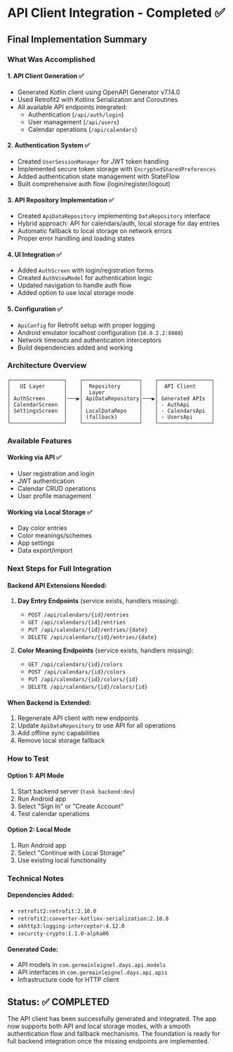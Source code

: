 # API Client Integration - Completed ✅

## Final Implementation Summary

### What Was Accomplished

#### 1. API Client Generation ✅
- Generated Kotlin client using OpenAPI Generator v7.14.0
- Used Retrofit2 with Kotlinx Serialization and Coroutines
- All available API endpoints integrated:
  - Authentication (`/api/auth/login`)
  - User management (`/api/users`)
  - Calendar operations (`/api/calendars`)

#### 2. Authentication System ✅
- Created `UserSessionManager` for JWT token handling
- Implemented secure token storage with `EncryptedSharedPreferences`
- Added authentication state management with StateFlow
- Built comprehensive auth flow (login/register/logout)

#### 3. API Repository Implementation ✅
- Created `ApiDataRepository` implementing `DataRepository` interface
- Hybrid approach: API for calendars/auth, local storage for day entries
- Automatic fallback to local storage on network errors
- Proper error handling and loading states

#### 4. UI Integration ✅
- Added `AuthScreen` with login/registration forms
- Created `AuthViewModel` for authentication logic
- Updated navigation to handle auth flow
- Added option to use local storage mode

#### 5. Configuration ✅
- `ApiConfig` for Retrofit setup with proper logging
- Android emulator localhost configuration (`10.0.2.2:8080`)
- Network timeouts and authentication interceptors
- Build dependencies added and working

### Architecture Overview

```
┌─────────────────┐    ┌──────────────────┐    ┌─────────────────┐
│   UI Layer      │    │  Repository      │    │  API Client     │
│                 │    │  Layer           │    │                 │
│ AuthScreen      │───▶│ ApiDataRepository│───▶│ Generated APIs  │
│ CalendarScreen  │    │                  │    │ - AuthApi       │
│ SettingsScreen  │    │ LocalDataRepo    │    │ - CalendarsApi  │
│                 │    │ (fallback)       │    │ - UsersApi      │
└─────────────────┘    └──────────────────┘    └─────────────────┘
```

### Available Features

#### Working via API ✅
- User registration and login
- JWT authentication
- Calendar CRUD operations
- User profile management

#### Working via Local Storage ✅
- Day color entries
- Color meanings/schemes
- App settings
- Data export/import

### Next Steps for Full Integration

#### Backend API Extensions Needed:
1. **Day Entry Endpoints** (service exists, handlers missing):
   - `POST /api/calendars/{id}/entries`
   - `GET /api/calendars/{id}/entries`
   - `PUT /api/calendars/{id}/entries/{date}`
   - `DELETE /api/calendars/{id}/entries/{date}`

2. **Color Meaning Endpoints** (service exists, handlers missing):
   - `GET /api/calendars/{id}/colors`
   - `POST /api/calendars/{id}/colors`
   - `PUT /api/calendars/{id}/colors/{id}`
   - `DELETE /api/calendars/{id}/colors/{id}`

#### When Backend is Extended:
1. Regenerate API client with new endpoints
2. Update `ApiDataRepository` to use API for all operations
3. Add offline sync capabilities
4. Remove local storage fallback

### How to Test

#### Option 1: API Mode
1. Start backend server (`task backend:dev`)
2. Run Android app 
3. Select "Sign In" or "Create Account"
4. Test calendar operations

#### Option 2: Local Mode
1. Run Android app
2. Select "Continue with Local Storage"
3. Use existing local functionality

### Technical Notes

#### Dependencies Added:
- `retrofit2:retrofit:2.10.0`
- `retrofit2:converter-kotlinx-serialization:2.10.0`
- `okhttp3:logging-interceptor:4.12.0`
- `security-crypto:1.1.0-alpha06`

#### Generated Code:
- API models in `com.germainleignel.days.api.models`
- API interfaces in `com.germainleignel.days.api.apis`
- Infrastructure code for HTTP client

## Status: ✅ COMPLETED

The API client has been successfully generated and integrated. The app now supports both API and local storage modes, with a smooth authentication flow and fallback mechanisms. The foundation is ready for full backend integration once the missing endpoints are implemented.
